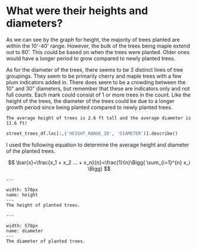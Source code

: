 # What were their heights and diameters?

As we can see by the graph for height, the majority of trees planted are within the 10'-40' range. However, the bulk of the trees being maple extend out to 80'. This could be based on when the trees were planted. Older ones would have a longer period to grow compared to newly planted trees.

As for the diameter of the trees, there seems to be 3 distinct lines of tree groupings. They seem to be primarily cherry and maple trees with a few plum indicators added in. There does seem to be a crowding between the 10" and 30" diameters, but remember that these are indicators only and not full counts. Each mark could consist of 1 or more trees in the count. Like the height of the trees, the diameter of the trees could be due to a longer growth period since being planted compared to newly planted trees.

```{note}
The average height of trees is 2.6 ft tall and the average diameter is 11.6 ft!
```

```python
street_trees_df.loc[:,('HEIGHT_RANGE_ID', 'DIAMETER')].describe()
```

I used the following equation to determine the average height and diameter of the planted trees.

$$
\bar{x}=\frac{x_1 + x_2 ... + x_n}{n}=\frac{1}{n}\Bigg( \sum_{i=1}^{n} x_i \Bigg)
$$

```{figure} https://github.com/klew-pdot/fptrees/blob/main/images/height.png?raw=true
---

width: 578px
name: height
---
The height of planted trees.
```

```{figure} https://github.com/klew-pdot/fptrees/blob/main/images/diameter.png?raw=true
---

width: 578px
name: diameter
---
The diameter of planted trees.
```